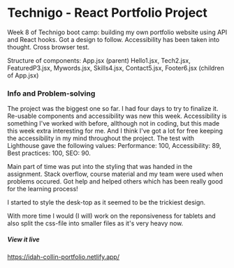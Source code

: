 # Technigo - React Portfolio Project

Week 8 of Technigo boot camp: building my own portfolio website using API and React hooks. Got a design to follow. Accessibility has been taken into thought. Cross browser test.

Structure of components:
App.jsx (parent)
Hello1.jsx, Tech2.jsx, FeaturedP3.jsx, Mywords.jsx, Skills4.jsx, Contact5.jsx, Footer6.jsx (children of App.jsx)

### Info and Problem-solving

The project was the biggest one so far. I had four days to try to finalize it. Re-usable components and accessibility was new this week. Accessibility is something I've worked with before, allthough not in coding, but this made this week extra interesting for me. And I think I've got a lot for free keeping the accessibility in my mind throughout the project. The test with Lighthouse gave the following values:
Performance: 100, Accessibility: 89, Best practices: 100, SEO: 90.

Main part of time was put into the styling that was handed in the assignment. Stack overflow, course material and my team were used when problems occured. Got help and helped others which has been really good for the learning process!

I started to style the desk-top as it seemed to be the trickiest design.

With more time I would (I will) work on the reponsiveness for tablets and also split the css-file into smaller files as it's very heavy now.


##### View it live

https://idah-collin-portfolio.netlify.app/
